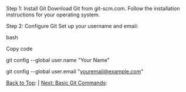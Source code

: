 
Step 1: Install Git
Download Git from git-scm.com.
Follow the installation instructions for your operating system.


Step 2: Configure Git
Set up your username and email:

bash

Copy code

git config --global user.name "Your Name"

git config --global user.email "youremail@example.com"


[Back to Top](#table-of-contents): | [Next: Basic Git Commands](#basic-git-commands):
